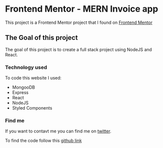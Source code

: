# Frontend Mentor - MERN Invoice app

This project is a Frontend Mentor project that I found on [Frontend Mentor](https://www.frontendmentor.io/challenges/invoice-app-i7KaLTQjl)

## The Goal of this project

The goal of this project is to create a full stack project using NodeJS and React.

### Technology used

To code this website I used:

- MongooDB
- Express
- React
- NodeJS
- Styled Components

### Find me

If you want to contavt me you can find me on [twitter](https://twitter.com/Mathis1Humbert).

To find the code follow this [github link](https://github.com/MathisHumbert/mern-invoice-app)
